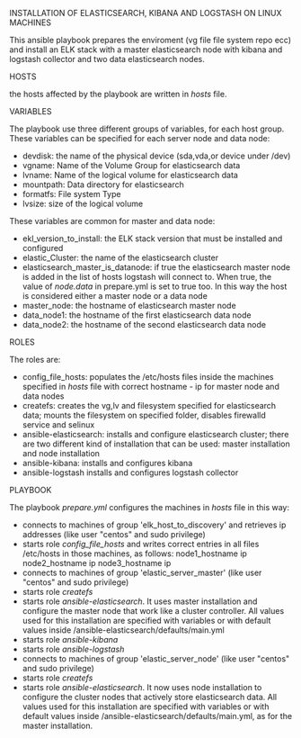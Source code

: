 
INSTALLATION OF ELASTICSEARCH, KIBANA AND LOGSTASH ON LINUX MACHINES

This ansible playbook prepares the enviroment (vg file file system repo ecc) and install an ELK stack with a master elasticsearch node with kibana and logstash collector and two data elasticsearch nodes.


HOSTS

the hosts affected by the playbook are written in *hosts* file.


VARIABLES

The playbook use three different groups of variables, for each host group.
These variables can be specified for each server node and data node:
* devdisk: the name of the physical device (sda,vda,or device under /dev)
* vgname: Name of the Volume Group for elasticsearch data
* lvname: Name of the logical volume for elasticsearch data
* mountpath: Data directory for elasticsearch
* formatfs: File system Type
* lvsize: size of the logical volume

These variables are common for master and data node:
* ekl_version_to_install: the ELK stack version that must be installed and configured
* elastic_Cluster: the name of the elasticsearch cluster
* elasticsearch_master_is_datanode: if true the elasticsearch master node is added in the list of hosts logstash will connect to. When true, the value of *node.data* in prepare.yml is set to true too. In this way the host is considered either a master node or a data node
* master_node: the hostname of elasticsearch master node
* data_node1: the hostname of the first elasticsearch data node
* data_node2: the hostname of the second elasticsearch data node


ROLES

The roles are:
* config_file_hosts: populates the /etc/hosts files inside the machines specified in *hosts* file with correct hostname - ip for master node and data nodes  
* createfs: creates the vg,lv and filesystem specified for elasticsearch data; mounts the filesystem on specified folder, disables firewalld service and selinux
* ansible-elasticsearch: installs and configure elasticsearch cluster; there are two different kind of installation that can be used: master installation and node installation  
* ansible-kibana: installs and configures kibana
* ansible-logstash installs and configures logstash collector


PLAYBOOK

The playbook *prepare.yml* configures the machines in *hosts* file in this way:

- connects to machines of group 'elk_host_to_discovery' and retrieves ip addresses (like user "centos" and sudo privilege)
- starts role *config_file_hosts* and writes correct entries in all files /etc/hosts in those machines, as follows:
            node1_hostname ip
            node2_hostname ip
            node3_hostname ip
- connects to machines of group 'elastic_server_master' (like user "centos" and sudo privilege)  
- starts role *createfs*
- starts role *ansible-elasticsearch*. It uses master installation and configure the master node that work like a cluster controller. All values used for this installation are specified with variables or with default values inside /ansible-elasticsearch/defaults/main.yml
- starts role *ansible-kibana*
- starts role *ansible-logstash*
- connects to machines of group 'elastic_server_node' (like user "centos" and sudo privilege)
- starts role *createfs*
- starts role *ansible-elasticsearch*. It now uses node installation to configure the cluster nodes that actively store elasticsearch data. All values used for this installation are specified with variables or with default values inside /ansible-elasticsearch/defaults/main.yml, as for the master installation.
